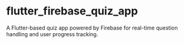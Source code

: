 # flutter_firebase_quiz_app
A Flutter-based quiz app powered by Firebase for real-time question handling and user progress tracking.

